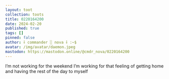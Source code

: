 ```yaml
---
layout: toot
collection: toots
title: 0220164200
date: 2024-02-20
published: true
tags: []
pinned: false
author: ⸸ commander ░ nova ⸸ :~$
avatar: /img/avatar/daemon.jpeg
mastodon: https://mastodon.online/@cmdr_nova/0220164200
---
```


I’m not working for the weekend I’m working for that feeling of getting home and having the rest of the day to myself

